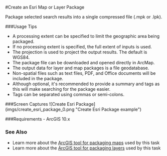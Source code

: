 #Create an Esri Map or Layer Package

Package selected search results into a single compressed file (.mpk or .lpk).

###Usage Tips
  - A processing extent can be specified to limit the geographic area being packaged.
  - If no processing extent is specified, the full extent of inputs is used.
  - The projection is used to project the output results. The default is WGS84.
  - The package file can be downloaded and opened directly in ArcMap.
  - The output data for layer and map packages is a file geodatabase.
  - Non-spatial files such as text files, PDF, and Office documents will be included in the package.
  - Although optional, it's recommended to provide a summary and tags as this will make searching for the package easier.
  - Tags can be separated using commas or semi-colons.

###Screen Captures
![Create Esri Package] (imgs/create_esri_package_0.png "Create Esri Package example")

###Requirements
    - ArcGIS 10.x

### See Also
[ArcGIS tool for packaging maps]: http://resources.arcgis.com/en/help/main/10.2/#/Package_Map/0017000000q5000000/ "Package Map"
[ArcGIS tool for packaging layers]: http://resources.arcgis.com/en/help/main/10.2/#/Package_Layer/0017000000q4000000/ "Package Layer"
- Learn more about the [ArcGIS tool for packaging maps] used by this task
- Learn more about the [ArcGIS tool for packaging layers] used by this task


[Voyager Search]:http://voyagersearch.com/
[@VoyagerGIS]:https://twitter.com/voyagergis
[github]:https://github.com/voyagersearch/tasks

